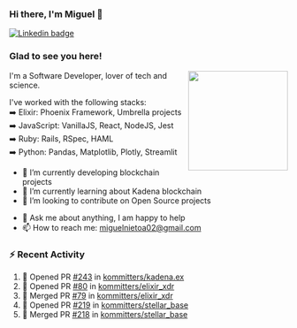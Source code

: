 ### Hi there, I'm Miguel 👋

<a href="https://linkedin.com/in/miguelnietoa/" target="_blank" rel="noopener noreferrer">
  <img src="https://img.shields.io/badge/-LinkedIn-0e76a8?style=flat-square&logo=Linkedin&logoColor=white" alt="Linkedin badge">
</a>
<!-- [![Website Badge](https://img.shields.io/badge/Website-3b5998?style=flat-square&logo=google-chrome&logoColor=white)](#notavailablenow#) 

<img src="https://i.imgur.com/tbrLrt5.gif" width=400 alt="Coding GIF" align="right"/>
-->


### Glad to see you here!
<a href="https://github.com/miguelnietoa"><img src="https://github-readme-stats-git-masterrstaa-rickstaa.vercel.app/api?username=miguelnietoa&show_icons=true&hide_border=true&count_private=true&include_all_commits=true&theme=tokyonight" height="180em" align="right"/></a>
I'm a Software Developer, lover of tech and science. 

I've worked with the following stacks:\
➡️ Elixir: Phoenix Framework, Umbrella projects\
➡️ JavaScript: VanillaJS, React, NodeJS, Jest\
➡️ Ruby: Rails, RSpec, HAML\
➡️ Python: Pandas, Matplotlib, Plotly, Streamlit

- 🔭 I’m currently developing blockchain projects
- 🌱 I’m currently learning about Kadena blockchain
- 👯 I’m looking to contribute on Open Source projects
<!-- 
- 😄 I just finished a Machine Learning course! 
- 🤔 I’m looking for help with ...
-->
- 💬 Ask me about anything, I am happy to help
- 📫 How to reach me: miguelnietoa02@gmail.com


### ⚡ Recent Activity

<!--START_SECTION:activity-->
1. 💪 Opened PR [#243](https://github.com/kommitters/kadena.ex/pull/243) in [kommitters/kadena.ex](https://github.com/kommitters/kadena.ex)
2. 💪 Opened PR [#80](https://github.com/kommitters/elixir_xdr/pull/80) in [kommitters/elixir_xdr](https://github.com/kommitters/elixir_xdr)
3. 🎉 Merged PR [#79](https://github.com/kommitters/elixir_xdr/pull/79) in [kommitters/elixir_xdr](https://github.com/kommitters/elixir_xdr)
4. 💪 Opened PR [#219](https://github.com/kommitters/stellar_base/pull/219) in [kommitters/stellar_base](https://github.com/kommitters/stellar_base)
5. 🎉 Merged PR [#218](https://github.com/kommitters/stellar_base/pull/218) in [kommitters/stellar_base](https://github.com/kommitters/stellar_base)
<!--END_SECTION:activity-->
